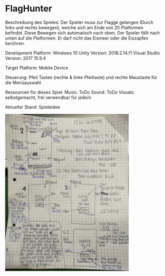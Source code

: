 # FlagHunter
Beschreibung des Spieles: Der Spieler muss zur Flagge gelangen (Durch links und rechts bewegen), welche sich am Ende von 20 Platformen befindet. Diese Bewegen sich automatisch nach oben. Der Spieler fällt nach unten auf die Platformen. Er darf nicht das Eismeer oder die Eiszapfen berühren. 

Development Platform: Windows 10 Unity Version: 2018.2.14.f1 Visual Studio Version: 2017 15.9.4

Target Platform: Mobile Device

Steuerung: Pfeil Tasten (rechte & linke Pfeiltaste) und rechte Maustaste für die Menüauswahl

Ressourcen für dieses Spiel: Music: ToDo Sound: ToDo Visuals: selbstgemacht, frei verwendbar für jede/n

Aktueller Stand: Spieleidee
<div>
<img src= "./Screenshots/concept_V2.jpg" width="400">
</div>